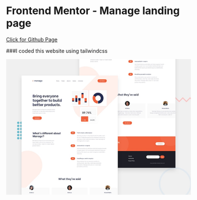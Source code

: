# Frontend Mentor - Manage landing page

[Click for Github Page](https://keremcanseker.github.io/manage-landing-page-master/)

###I coded this website using tailwindcss

![Design preview for the Manage landing page coding challenge](./design/desktop-preview.jpg)



